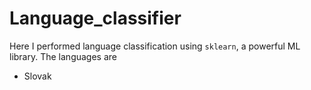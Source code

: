 # Language_classifier

Here I performed language classification using `sklearn`, a powerful ML library. The languages are     
+ Slovak
